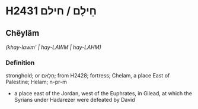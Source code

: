 # H2431 חֵילָם / חילם

## Chêylâm

_(khay-lawm' | hay-LAWM | hay-LAHM)_

### Definition

stronghold; or חֵלָאם; from H2428; fortress; Chelam, a place East of Palestine; Helam; n-pr-m

- a place east of the Jordan, west of the Euphrates, in Gilead, at which the Syrians under Hadarezer were defeated by David
